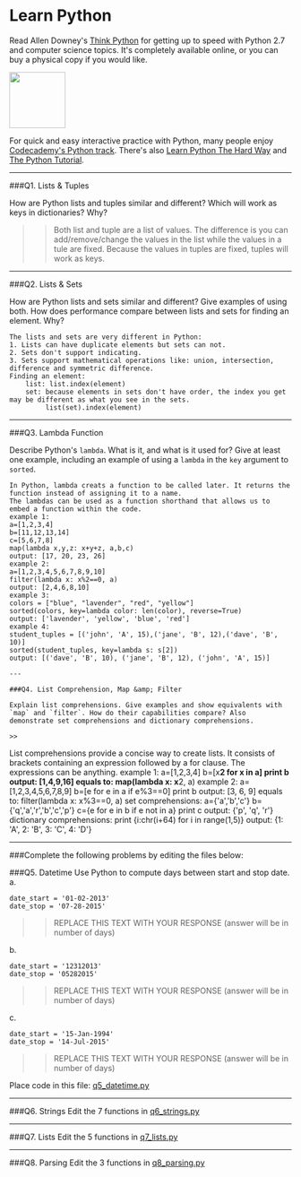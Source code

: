# Learn Python

Read Allen Downey's [Think Python](http://www.greenteapress.com/thinkpython/) for getting up to speed with Python 2.7 and computer science topics. It's completely available online, or you can buy a physical copy if you would like.

<a href="http://www.greenteapress.com/thinkpython/"><img src="img/think_python.png" style="width: 100px;" target="_blank"></a>

For quick and easy interactive practice with Python, many people enjoy [Codecademy's Python track](http://www.codecademy.com/en/tracks/python). There's also [Learn Python The Hard Way](http://learnpythonthehardway.org/book/) and [The Python Tutorial](https://docs.python.org/2/tutorial/).

---

###Q1. Lists &amp; Tuples

How are Python lists and tuples similar and different? Which will work as keys in dictionaries? Why?

>> Both list and tuple are a list of values. The difference is you can add/remove/change the values in the list while the values in a tule are fixed. Because the values in tuples are fixed, tuples will work as keys.

---

###Q2. Lists &amp; Sets

How are Python lists and sets similar and different? Give examples of using both. How does performance compare between lists and sets for finding an element. Why?

>> 
```
The lists and sets are very different in Python:
1. Lists can have duplicate elements but sets can not.
2. Sets don't support indicating.
3. Sets support mathematical operations like: union, intersection, difference and symmetric difference.
Finding an element:
    list: list.index(element)
    set: because elements in sets don't have order, the index you get may be different as what you see in the sets.
         list(set).index(element)
```
---

###Q3. Lambda Function

Describe Python's `lambda`. What is it, and what is it used for? Give at least one example, including an example of using a `lambda` in the `key` argument to `sorted`.

>> 
```
In Python, lambda creats a function to be called later. It returns the function instead of assigning it to a name.
The lambdas can be used as a function shorthand that allows us to embed a function within the code.
example 1:
a=[1,2,3,4]
b=[11,12,13,14]
c=[5,6,7,8]
map(lambda x,y,z: x+y+z, a,b,c)
output: [17, 20, 23, 26]
example 2:
a=[1,2,3,4,5,6,7,8,9,10]
filter(lambda x: x%2==0, a)
output: [2,4,6,8,10]
example 3:
colors = ["blue", "lavender", "red", "yellow"]
sorted(colors, key=lambda color: len(color), reverse=True)
output: ['lavender', 'yellow', 'blue', 'red']
example 4:
student_tuples = [('john', 'A', 15),('jane', 'B', 12),('dave', 'B', 10)]
sorted(student_tuples, key=lambda s: s[2])
output: [('dave', 'B', 10), ('jane', 'B', 12), ('john', 'A', 15)]

---

###Q4. List Comprehension, Map &amp; Filter

Explain list comprehensions. Give examples and show equivalents with `map` and `filter`. How do their capabilities compare? Also demonstrate set comprehensions and dictionary comprehensions.

>> 
```
List comprehensions provide a concise way to create lists. 
It consists of brackets containing an expression followed by a for clause. The expressions can be anything.
example 1:
a=[1,2,3,4]
b=[x**2 for x in a]
print b
output: [1,4,9,16]
equals to: map(lambda x: x**2, a)
example 2:
a=[1,2,3,4,5,6,7,8,9]
b=[e for e in a if e%3==0]
print b
output: [3, 6, 9]
equals to: filter(lambda x: x%3==0, a)
set comprehensions:
a={'a','b','c'}
b={'q','a','r','b','c','p'}
c={e for e in b if e not in a}
print c
output: {'p', 'q', 'r'}
dictionary comprehensions:
print {i:chr(i+64) for i in range(1,5)}
output: {1: 'A', 2: 'B', 3: 'C', 4: 'D'}

---

###Complete the following problems by editing the files below:

###Q5. Datetime
Use Python to compute days between start and stop date.   
a.  

```
date_start = '01-02-2013'    
date_stop = '07-28-2015'
```

>> REPLACE THIS TEXT WITH YOUR RESPONSE (answer will be in number of days)

b.  
```
date_start = '12312013'  
date_stop = '05282015'  
```

>> REPLACE THIS TEXT WITH YOUR RESPONSE (answer will be in number of days)

c.  
```
date_start = '15-Jan-1994'      
date_stop = '14-Jul-2015'  
```

>> REPLACE THIS TEXT WITH YOUR RESPONSE  (answer will be in number of days)

Place code in this file: [q5_datetime.py](python/q5_datetime.py)

---

###Q6. Strings
Edit the 7 functions in [q6_strings.py](python/q6_strings.py)

---

###Q7. Lists
Edit the 5 functions in [q7_lists.py](python/q7_lists.py)

---

###Q8. Parsing
Edit the 3 functions in [q8_parsing.py](python/q8_parsing.py)





